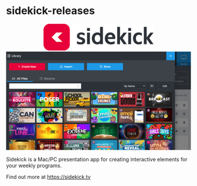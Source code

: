 # sidekick-releases

<span style="display:block;text-align:center">![alt text](sidekick_logo_horz.png "Logo")</span>
![alt text](interface.jpg "Interface")

Sidekick is a Mac/PC presentation app for creating interactive elements for your weekly programs.

Find out more at https://sidekick.tv
